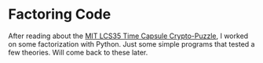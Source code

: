 # Factoring Code

After reading about the [MIT LCS35 Time Capsule Crypto-Puzzle](https://people.csail.mit.edu/rivest/lcs35-puzzle-description.txt), I worked on some factorization with Python. Just some simple
programs that tested a few theories. Will come back to these later.

